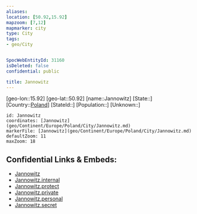 ```yaml
---
aliases: 
location: [50.92,15.92]
mapzoom: [7,12] 
mapmarker: city 
type: City
tags:
- geo/City


SpocWebEntityId: 31160
isDeleted: false
confidential: public

title: Jannowitz
---
```

[geo-lon::15.92]
[geo-lat::50.92]
[name::Jannowitz]
[State::]
[Country::[Poland](geo/Continent/Europe/Poland.md)]
[StateId::]
[Population::]
[Unknown::]


```leaflet
id: Jannowitz
coordinates: [Jannowitz](geo/Continent/Europe/Poland/City/Jannowitz.md)
markerFile: [Jannowitz](geo/Continent/Europe/Poland/City/Jannowitz.md)
defaultZoom: 11 
maxZoom: 18
```


## Confidential Links & Embeds: 
- [Jannowitz](../../../../../../_public/geo/Continent/Europe/Poland/City/Jannowitz.md) 
- [Jannowitz.internal](../../../../../../_internal/geo/Continent/Europe/Poland/City/Jannowitz.internal.md) 
- [Jannowitz.protect](../../../../../../_protect/geo/Continent/Europe/Poland/City/Jannowitz.protect.md) 
- [Jannowitz.private](../../../../../../_private/geo/Continent/Europe/Poland/City/Jannowitz.private.md) 
- [Jannowitz.personal](../../../../../../_personal/geo/Continent/Europe/Poland/City/Jannowitz.personal.md) 
- [Jannowitz.secret](../../../../../../_secret/geo/Continent/Europe/Poland/City/Jannowitz.secret.md) 
